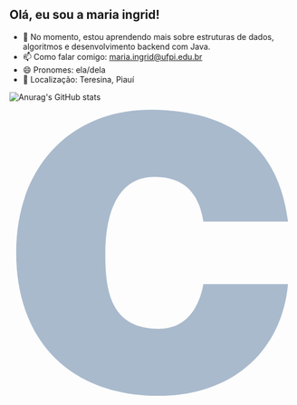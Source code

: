 ## Olá, eu sou a maria ingrid!

- 🌱 No momento, estou aprendendo mais sobre estruturas de dados, algoritmos e desenvolvimento backend com Java.
- 📫 Como falar comigo: maria.ingrid@ufpi.edu.br
- 😄 Pronomes: ela/dela
- 📍 Localização: Teresina, Piauí

  
![Anurag's GitHub stats](https://github-readme-stats.vercel.app/api?username=mingridxs&show_icons=true&theme=radical)


  <svg viewBox="0 0 128 128">
  <path fill="#a9bacd" d="M125 50c-4-32-24-50-62-50C29 0 3 24 3 64c0 39 24 64 64 64 32 0 55-19 58-50H87c-2 11-8 20-20 20-21 0-24-16-24-33 0-23 8-35 22-35 13 0 20 7 22 20z"></path>
  </svg>
          
            
